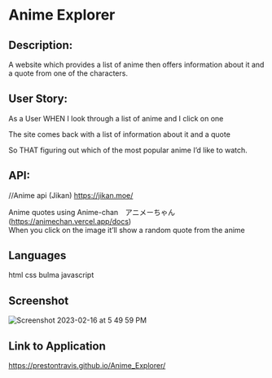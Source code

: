 # Anime Explorer

## Description:

A website which provides a list of anime then offers information about it and a quote from one of the characters.

## User Story: 
As a User WHEN I look through a list of anime and I click on one

The site comes back with a list of information about it and a quote

So THAT figuring out which of the most popular anime I’d like to watch.


## API:
//Anime api (Jikan)
https://jikan.moe/

Anime quotes using Anime-chan　アニメーちゃん (https://animechan.vercel.app/docs)  
When you click on the image it’ll show a random quote from the anime  

## Languages

html
css
bulma
javascript

## Screenshot
![Screenshot 2023-02-16 at 5 49 59 PM](https://user-images.githubusercontent.com/119766277/219506330-27f97d6f-1233-4c46-aca9-8c06c82fc957.png)


## Link to Application
https://prestontravis.github.io/Anime_Explorer/
